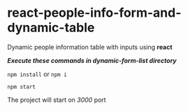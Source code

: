 # react-people-info-form-and-dynamic-table
Dynamic people information table with inputs using **react**

***Execute these commands in dynamic-form-list directory***

`npm install` or `npm i`

`npm start`

The project will start on *3000* port
